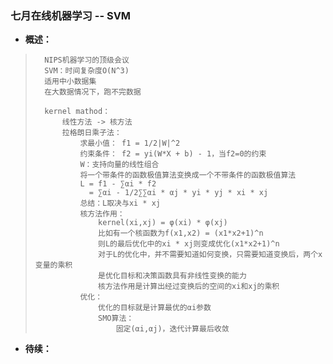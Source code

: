 ### 七月在线机器学习 -- SVM
- **概述：**
>       NIPS机器学习的顶级会议
>       SVM：时间复杂度O(N^3)
>       适用中小数据集
>       在大数据情况下，跑不完数据
>
>       kernel mathod：
>           线性方法 -> 核方法
>           拉格朗日乘子法：
>               求最小值： f1 = 1/2|W|^2
>               约束条件： f2 = yi(W*X + b) - 1，当f2=0的约束
>               W：支持向量的线性组合
>               将一个带条件的函数极值算法变换成一个不带条件的函数极值算法
>               L = f1 - ∑αi * f2
>                 = ∑αi - 1/2∑∑αi * αj * yi * yj * xi * xj
>               总结：L取决与xi * xj
>               核方法作用：
>                   kernel(xi,xj) = φ(xi) * φ(xj)
>                   比如有一个核函数为f(x1,x2) = (x1*x2+1)^n
>                   则L的最后优化中的xi * xj则变成优化(x1*x2+1)^n
>                   对于L的优化中，并不需要知道如何变换，只需要知道变换后，两个x变量的乘积
>                   是优化目标和决策函数具有非线性变换的能力
>                   核方法作用是计算出经过变换后的空间的xi和xj的乘积
>               优化：
>                   优化的目标就是计算最优的αi参数
>                   SMO算法：
>                       固定(αi,αj)，迭代计算最后收敛
>
>
>
>
>
>
>
>
>
>
>
>
>
>
>
>
>
>
>
>
>
>
>
>
>
>
>

- **待续：**
>
>
>
>
>
>
>
>
>
>
>
>
>
>
>
>
>
>
>
>
>
>
>
>
>
>
>
>
